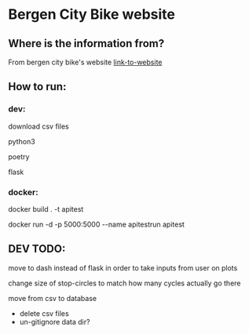 # Bergen City Bike website

## Where is the information from?

From bergen city bike's website [link-to-website](https://bergenbysykkel.no/apne-data)

## How to run:

### dev:

download csv files

python3

poetry

flask

### docker:

docker build . -t apitest

docker run -d -p 5000:5000 --name apitestrun apitest

## DEV TODO:

move to dash instead of flask in order to take inputs from user on plots

change size of stop-circles to match how many cycles actually go there

move from csv to database
- delete csv files
- un-gitignore data dir?